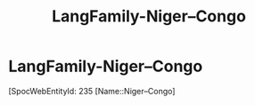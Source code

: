 ﻿---
title: "LangFamily-Niger–Congo"
type: LangFamily
tags: 
- Lang_Family
---

# LangFamily-Niger–Congo

[SpocWebEntityId: 235
[Name::Niger–Congo]

